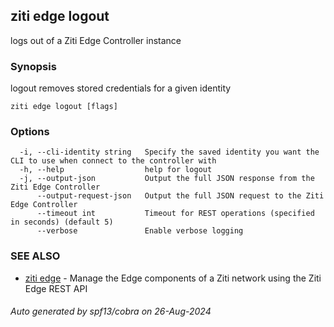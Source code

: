 ## ziti edge logout

logs out of a Ziti Edge Controller instance

### Synopsis

logout removes stored credentials for a given identity

```
ziti edge logout [flags]
```

### Options

```
  -i, --cli-identity string   Specify the saved identity you want the CLI to use when connect to the controller with
  -h, --help                  help for logout
  -j, --output-json           Output the full JSON response from the Ziti Edge Controller
      --output-request-json   Output the full JSON request to the Ziti Edge Controller
      --timeout int           Timeout for REST operations (specified in seconds) (default 5)
      --verbose               Enable verbose logging
```

### SEE ALSO

* [ziti edge](../edge.md)	 - Manage the Edge components of a Ziti network using the Ziti Edge REST API

###### Auto generated by spf13/cobra on 26-Aug-2024
